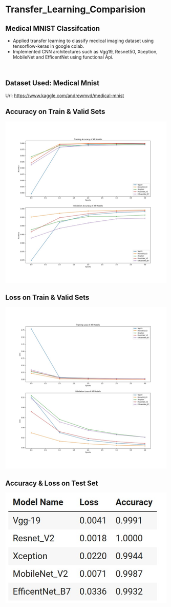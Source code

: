 # Transfer_Learning_Comparision
## Medical MNIST Classifcation
* Applied transfer learning to classify medical imaging dataset using tensorflow-keras in google colab.
* Implemented CNN architectures such as Vgg19, Resnet50, Xception, MobileNet and EfficentNet using functional Api.

<br/>

## Dataset Used: Medical Mnist
Url: https://www.kaggle.com/andrewmvd/medical-mnist
<br/>

## Accuracy on Train & Valid Sets
![alt text](https://github.com/splAcharya/Transfer_Learning_Comparision/blob/main/images/Accuracy_Comparision.jpg) <br/>

## Loss on Train & Valid Sets
![alt text](https://github.com/splAcharya/Transfer_Learning_Comparision/blob/main/images/Loss_Comparision.jpg) <br/>

## Accuracy & Loss on Test Set
![alt text](https://github.com/splAcharya/Transfer_Learning_Comparision/blob/main/images/Test_Comparision.jpg) <br/>

